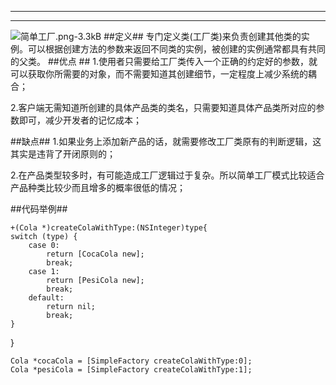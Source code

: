 ﻿-----------


----------------

![简单工厂.png-3.3kB][1]
##定义##
专门定义类(工厂类)来负责创建其他类的实例。可以根据创建方法的参数来返回不同类的实例，被创建的实例通常都具有共同的父类。
##优点 ##
1.使用者只需要给工厂类传入一个正确的约定好的参数，就可以获取你所需要的对象，而不需要知道其创建细节，一定程度上减少系统的耦合；

2.客户端无需知道所创建的具体产品类的类名，只需要知道具体产品类所对应的参数即可，减少开发者的记忆成本；

##缺点##
1.如果业务上添加新产品的话，就需要修改工厂类原有的判断逻辑，这其实是违背了开闭原则的；

2.在产品类型较多时，有可能造成工厂逻辑过于复杂。所以简单工厂模式比较适合产品种类比较少而且增多的概率很低的情况；

##代码举例##

    +(Cola *)createColaWithType:(NSInteger)type{
    switch (type) {
        case 0:
            return [CocaCola new];
            break; 
        case 1:
            return [PesiCola new];
            break;
        default:
            return nil;
            break;
    }
}

    Cola *cocaCola = [SimpleFactory createColaWithType:0];
    Cola *pesiCola = [SimpleFactory createColaWithType:1];

  [1]: http://static.zybuluo.com/stevenlfg/p7tcq5qv1ycwo1uval29n9r6/%E7%AE%80%E5%8D%95%E5%B7%A5%E5%8E%82.png